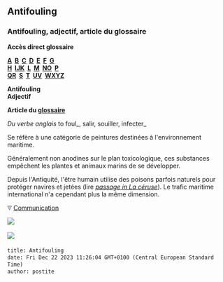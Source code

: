## Antifouling
### Antifouling, adjectif, article du glossaire
 **Accès direct glossaire**

**[A](a.html)  [B](b.html)  [C](c.html)  [D](d.html)  [E](e.html)  [F](f.html)  [G](g.html)  
[H](h.html)  [IJK](ijk.html)  [L](l.html)  [M](m.html)  [NO](no.html)  [P](p.html)  
[QR](qr.html)  [S](s.html)  [T](t.html)  [UV](uv.html)  [WXYZ](wxyz.html)**

**Antifouling  
Adjectif**

**Article du [glossaire](glossaire.html)**

_Du verbe anglais_ to foul_, salir, souiller, infecter_

Se réfère à une catégorie de peintures destinées à l'environnement maritime.

Généralement non anodines sur le plan toxicologique, ces substances empêchent les plantes et animaux marins de se développer.

Depuis l'Antiquité, l'être humain utilise des poisons parfois naturels pour protéger navires et jetées (lire _[passage in La céruse](ceruse.html#coques)_). Le trafic maritime international n'a cependant plus la même dimension.



![](images/flechebas.gif) [Communication](http://www.artrealite.com/annonceurs.htm) 

[![](https://cbonvin.fr/sites/regie.artrealite.com/visuels/campagne1.png)](index-2.html#20131014)

![](https://cbonvin.fr/sites/regie.artrealite.com/visuels/campagne2.png)
```
title: Antifouling
date: Fri Dec 22 2023 11:26:04 GMT+0100 (Central European Standard Time)
author: postite
```
